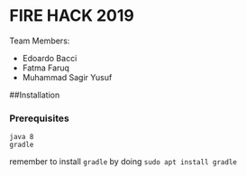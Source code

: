 # FIRE HACK 2019 

Team Members: 
* Edoardo Bacci
* Fatma Faruq
* Muhammad Sagir Yusuf

##Installation
### Prerequisites
```
java 8
gradle
```

remember to install ```gradle``` by doing ```sudo apt install gradle```